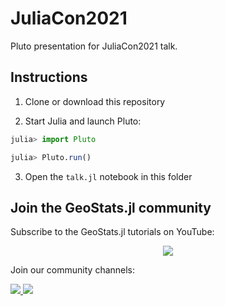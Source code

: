 # JuliaCon2021

Pluto presentation for JuliaCon2021 talk.

## Instructions

1. Clone or download this repository

2. Start Julia and launch Pluto:

```julia
julia> import Pluto

julia> Pluto.run()
```

3. Open the `talk.jl` notebook in this folder

## Join the GeoStats.jl community

Subscribe to the GeoStats.jl tutorials on YouTube:

<p align="center">
  <a href="https://www.youtube.com/playlist?list=PLsH4hc788Z1f1e61DN3EV9AhDlpbhhanw">
    <img src="https://img.youtube.com/vi/yDIK9onnZVw/maxresdefault.jpg">
  </a>
</p>

Join our community channels:

<a href="https://gitter.im/JuliaEarth/GeoStats.jl">
    <img src="https://img.shields.io/badge/chat-on%20gitter-bc0067?style=flat-square">
  </a>
<a href="https://julialang.zulipchat.com/#narrow/stream/276201-geostats.2Ejl">
    <img src="https://img.shields.io/badge/chat-on%20zulip-9cf?style=flat-square">
</a>
